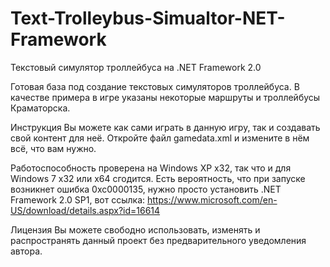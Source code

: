 # Text-Trolleybus-Simualtor-NET-Framework
Текстовый симулятор троллейбуса на .NET Framework 2.0

Готовая база под создание текстовых симуляторов троллейбуса. В качестве примера в игре указаны некоторые маршруты и троллейбусы Краматорска.

Инструкция
Вы можете как сами играть в данную игру, так и создавать свой контент для неё. Откройте файл gamedata.xml и измените в нём всё, что вам нужно.

Работоспособность проверена на Windows XP x32, так что и для Windows 7 x32 или x64 сгодится. Есть вероятность, что при запуске возникнет ошибка 0xc0000135, нужно просто установить .NET Framework 2.0 SP1, вот ссылка: https://www.microsoft.com/en-US/download/details.aspx?id=16614

Лицензия
Вы можете свободно использовать, изменять и распространять данный проект без предварительного уведомления автора.
